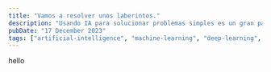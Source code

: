 ```yaml
---
title: "Vamos a resolver unos laberintos."
description: "Usando IA para solucionar problemas simples es un gran paso."
pubDate: "17 December 2023"
tags: ["artificial-intelligence", "machine-learning", "deep-learning", "draft"]
---
```


hello
